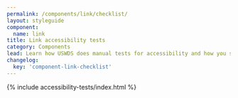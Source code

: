 ```yaml
---
permalink: /components/link/checklist/
layout: styleguide
component:
  name: link
title: Link accessibility tests
category: Components
lead: Learn how USWDS does manual tests for accessibility and how you should test for accessibility, too.
changelog:
  key: 'component-link-checklist'
---
```


{% include accessibility-tests/index.html %}
